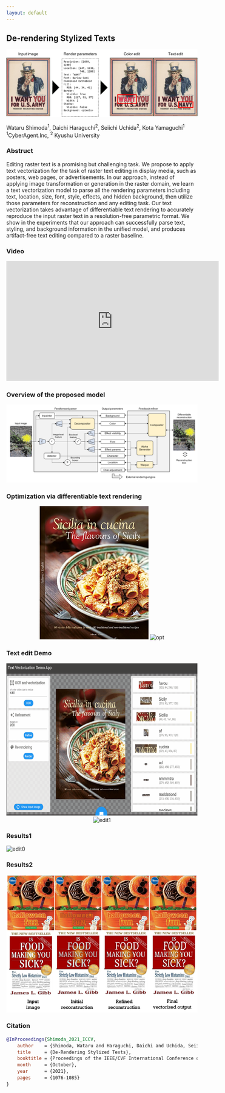 ```yaml
---
layout: default
---
```


## De-rendering Stylized Texts

![Concept](https://raw.githubusercontent.com/CyberAgentAILab/derendering-text/master/example/concept.jpg)

Wataru Shimoda<sup>1</sup>, Daichi Haraguchi<sup>2</sup>, Seiichi Uchida<sup>2</sup>, Kota Yamaguchi<sup>1</sup>  
<sup>1</sup>CyberAgent.Inc, <sup>2</sup> Kyushu University  

### Abstruct
Editing raster text is a promising but challenging task. We propose to apply text vectorization for the task of raster text editing in display media, such as posters, web pages, or advertisements. In our approach, instead of applying image transformation or generation in the raster domain, we learn a text vectorization model to parse all the rendering parameters including text, location, size, font, style, effects, and hidden background, then utilize those parameters for reconstruction and any editing task. Our text vectorization takes advantage of differentiable text rendering to accurately reproduce the input raster text in a resolution-free parametric format. We show in the experiments that our approach can successfully parse text, styling, and background information in the unified model, and produces artifact-free text editing compared to a raster baseline.

### Video
<div style="text-align: center;">
<iframe width="560" height="315" src="https://www.youtube.com/embed/R8PinaLyci0" title="YouTube video player" frameborder="0" allow="accelerometer; autoplay; clipboard-write; encrypted-media; gyroscope; picture-in-picture" allowfullscreen></iframe>
</div>

### Overview of the proposed model
![Concept](https://raw.githubusercontent.com/CyberAgentAILab/derendering-text/master/example/model.png)

### Optimization via differentiable text rendering
<div align = 'center'>
<img src = "https://raw.githubusercontent.com/CyberAgentAILab/derendering-text/master/example/sample.jpg" title = "inp" height = "350" >
<img src = "https://raw.githubusercontent.com/CyberAgentAILab/derendering-text/master/example/opt.gif" title = "opt" height = "350" >
</div>

### Text edit Demo
<div align = 'center'>
<img src = "https://raw.githubusercontent.com/CyberAgentAILab/derendering-text/master/example/edit0.gif" title = "edit0" height = "400" >
<img src = "https://raw.githubusercontent.com/CyberAgentAILab/derendering-text/master/example/edit1.gif" title = "edit1" height = "400" >
</div>

### Results1
<img src = "https://raw.githubusercontent.com/CyberAgentAILab/derendering-text/master/example/rec0.png" title = "edit0">

### Results2
<img src = "https://raw.githubusercontent.com/CyberAgentAILab/derendering-text/master/example/rec1.png" title = "edit1">

### Citation

```bibtex
@InProceedings{Shimoda_2021_ICCV,
    author    = {Shimoda, Wataru and Haraguchi, Daichi and Uchida, Seiichi and Yamaguchi, Kota},
    title     = {De-Rendering Stylized Texts},
    booktitle = {Proceedings of the IEEE/CVF International Conference on Computer Vision (ICCV)},
    month     = {October},
    year      = {2021},
    pages     = {1076-1085}
}
```
